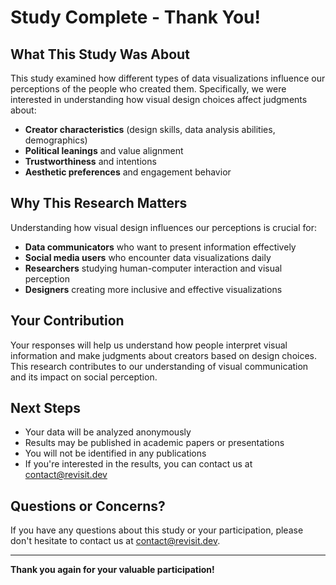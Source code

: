 # Study Complete - Thank You!

## What This Study Was About

This study examined how different types of data visualizations influence our perceptions of the people who created them. Specifically, we were interested in understanding how visual design choices affect judgments about:

- **Creator characteristics** (design skills, data analysis abilities, demographics)
- **Political leanings** and value alignment
- **Trustworthiness** and intentions
- **Aesthetic preferences** and engagement behavior

## Why This Research Matters

Understanding how visual design influences our perceptions is crucial for:
- **Data communicators** who want to present information effectively
- **Social media users** who encounter data visualizations daily
- **Researchers** studying human-computer interaction and visual perception
- **Designers** creating more inclusive and effective visualizations

## Your Contribution

Your responses will help us understand how people interpret visual information and make judgments about creators based on design choices. This research contributes to our understanding of visual communication and its impact on social perception.

## Next Steps

- Your data will be analyzed anonymously
- Results may be published in academic papers or presentations
- You will not be identified in any publications
- If you're interested in the results, you can contact us at contact@revisit.dev

## Questions or Concerns?

If you have any questions about this study or your participation, please don't hesitate to contact us at contact@revisit.dev.

---

**Thank you again for your valuable participation!**
